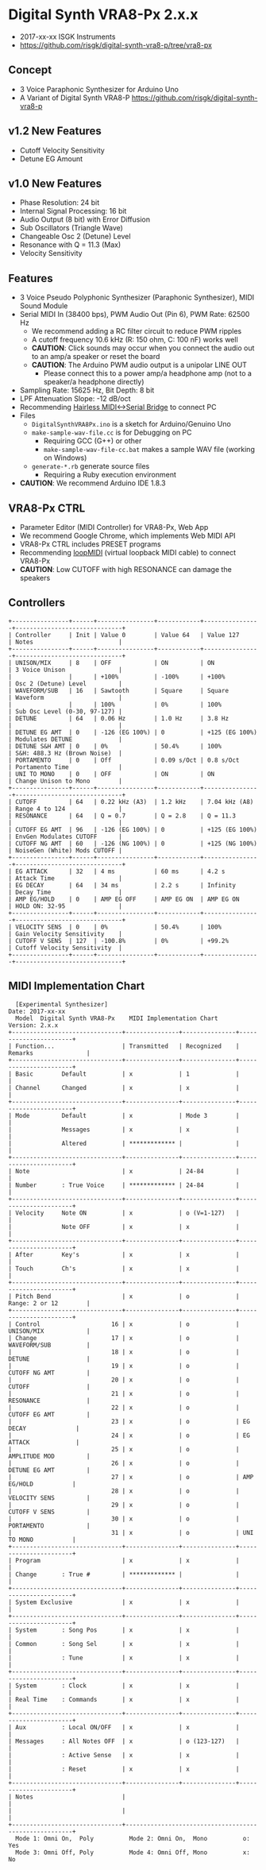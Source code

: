 # Digital Synth VRA8-Px 2.x.x

- 2017-xx-xx ISGK Instruments
- <https://github.com/risgk/digital-synth-vra8-p/tree/vra8-px>

## Concept

- 3 Voice Paraphonic Synthesizer for Arduino Uno
- A Variant of Digital Synth VRA8-P <https://github.com/risgk/digital-synth-vra8-p>

## v1.2 New Features

- Cutoff Velocity Sensitivity
- Detune EG Amount

## v1.0 New Features

- Phase Resolution: 24 bit
- Internal Signal Processing: 16 bit
- Audio Output (8 bit) with Error Diffusion
- Sub Oscillators (Triangle Wave)
- Changeable Osc 2 (Detune) Level
- Resonance with Q = 11.3 (Max)
- Velocity Sensitivity

## Features

- 3 Voice Pseudo Polyphonic Synthesizer (Paraphonic Synthesizer), MIDI Sound Module
- Serial MIDI In (38400 bps), PWM Audio Out (Pin 6), PWM Rate: 62500 Hz
    - We recommend adding a RC filter circuit to reduce PWM ripples
    - A cutoff frequency 10.6 kHz (R: 150 ohm, C: 100 nF) works well
    - **CAUTION**: Click sounds may occur when you connect the audio out to an amp/a speaker or reset the board
    - **CAUTION**: The Arduino PWM audio output is a unipolar LINE OUT
        - Please connect this to a power amp/a headphone amp (not to a speaker/a headphone directly)
- Sampling Rate: 15625 Hz, Bit Depth: 8 bit
- LPF Attenuation Slope: -12 dB/oct
- Recommending [Hairless MIDI<->Serial Bridge](http://projectgus.github.io/hairless-midiserial/) to connect PC
- Files
    - `DigitalSynthVRA8Px.ino` is a sketch for Arduino/Genuino Uno
    - `make-sample-wav-file.cc` is for Debugging on PC
        - Requiring GCC (G++) or other
        - `make-sample-wav-file-cc.bat` makes a sample WAV file (working on Windows)
    - `generate-*.rb` generate source files
        - Requiring a Ruby execution environment
- **CAUTION**: We recommend Arduino IDE 1.8.3

## VRA8-Px CTRL

- Parameter Editor (MIDI Controller) for VRA8-Px, Web App
- We recommend Google Chrome, which implements Web MIDI API
- VRA8-Px CTRL includes PRESET programs
- Recommending [loopMIDI](http://www.tobias-erichsen.de/software/loopmidi.html) (virtual loopback MIDI cable) to connect VRA8-Px
- **CAUTION**: Low CUTOFF with high RESONANCE can damage the speakers

## Controllers

    +----------------+------+----------------+------------+----------------+------------------------------+
    | Controller     | Init | Value 0        | Value 64   | Value 127      | Notes                        |
    +----------------+------+----------------+------------+----------------+------------------------------+
    | UNISON/MIX     | 8    | OFF            | ON         | ON             | 3 Voice Unison               |
    |                |      | +100%          | -100%      | +100%          | Osc 2 (Detune) Level         |
    | WAVEFORM/SUB   | 16   | Sawtooth       | Square     | Square         | Waveform                     |
    |                |      | 100%           | 0%         | 100%           | Sub Osc Level (0-30, 97-127) |
    | DETUNE         | 64   | 0.06 Hz        | 1.0 Hz     | 3.8 Hz         |                              |
    | DETUNE EG AMT  | 0    | -126 (EG 100%) | 0          | +125 (EG 100%) | Modulates DETUNE             |
    | DETUNE S&H AMT | 0    | 0%             | 50.4%      | 100%           | S&H: 488.3 Hz (Brown Noise)  |
    | PORTAMENTO     | 0    | Off            | 0.09 s/Oct | 0.8 s/Oct      | Portamento Time              |
    | UNI TO MONO    | 0    | OFF            | ON         | ON             | Change Unison to Mono        |
    +----------------+------+----------------+------------+----------------+------------------------------+
    | CUTOFF         | 64   | 0.22 kHz (A3)  | 1.2 kHz    | 7.04 kHz (A8)  | Range 4 to 124               |
    | RESONANCE      | 64   | Q = 0.7        | Q = 2.8    | Q = 11.3       |                              |
    | CUTOFF EG AMT  | 96   | -126 (EG 100%) | 0          | +125 (EG 100%) | EnvGen Modulates CUTOFF      |
    | CUTOFF NG AMT  | 60   | -126 (NG 100%) | 0          | +125 (NG 100%) | NoiseGen (White) Mods CUTOFF |
    +----------------+------+----------------+------------+----------------+------------------------------+
    | EG ATTACK      | 32   | 4 ms           | 60 ms      | 4.2 s          | Attack Time                  |
    | EG DECAY       | 64   | 34 ms          | 2.2 s      | Infinity       | Decay Time                   |
    | AMP EG/HOLD    | 0    | AMP EG OFF     | AMP EG ON  | AMP EG ON      | HOLD ON: 32-95               |
    +----------------+------+----------------+------------+----------------+------------------------------+
    | VELOCITY SENS  | 0    | 0%             | 50.4%      | 100%           | Gain Velocity Sensitivity    |
    | CUTOFF V SENS  | 127  | -100.8%        | 0%         | +99.2%         | Cutoff Velocity Sensitivity  |
    +----------------+------+----------------+------------+----------------+------------------------------+

## MIDI Implementation Chart

      [Experimental Synthesizer]                                      Date: 2017-xx-xx       
      Model  Digital Synth VRA8-Px    MIDI Implementation Chart       Version: 2.x.x         
    +-------------------------------+---------------+---------------+-----------------------+
    | Function...                   | Transmitted   | Recognized    | Remarks               |
    +-------------------------------+---------------+---------------+-----------------------+
    | Basic        Default          | x             | 1             |                       |
    | Channel      Changed          | x             | x             |                       |
    +-------------------------------+---------------+---------------+-----------------------+
    | Mode         Default          | x             | Mode 3        |                       |
    |              Messages         | x             | x             |                       |
    |              Altered          | ************* |               |                       |
    +-------------------------------+---------------+---------------+-----------------------+
    | Note                          | x             | 24-84         |                       |
    | Number       : True Voice     | ************* | 24-84         |                       |
    +-------------------------------+---------------+---------------+-----------------------+
    | Velocity     Note ON          | x             | o (V=1-127)   |                       |
    |              Note OFF         | x             | x             |                       |
    +-------------------------------+---------------+---------------+-----------------------+
    | After        Key's            | x             | x             |                       |
    | Touch        Ch's             | x             | x             |                       |
    +-------------------------------+---------------+---------------+-----------------------+
    | Pitch Bend                    | x             | o             | Range: 2 or 12        |
    +-------------------------------+---------------+---------------+-----------------------+
    | Control                    16 | x             | o             | UNISON/MIX            |
    | Change                     17 | x             | o             | WAVEFORM/SUB          |
    |                            18 | x             | o             | DETUNE                |
    |                            19 | x             | o             | CUTOFF NG AMT         |
    |                            20 | x             | o             | CUTOFF                |
    |                            21 | x             | o             | RESONANCE             |
    |                            22 | x             | o             | CUTOFF EG AMT         |
    |                            23 | x             | o             | EG DECAY              |
    |                            24 | x             | o             | EG ATTACK             |
    |                            25 | x             | o             | AMPLITUDE MOD         |
    |                            26 | x             | o             | DETUNE EG AMT         |
    |                            27 | x             | o             | AMP EG/HOLD           |
    |                            28 | x             | o             | VELOCITY SENS         |
    |                            29 | x             | o             | CUTOFF V SENS         |
    |                            30 | x             | o             | PORTAMENTO            |
    |                            31 | x             | o             | UNI TO MONO           |
    +-------------------------------+---------------+---------------+-----------------------+
    | Program                       | x             | x             |                       |
    | Change       : True #         | ************* |               |                       |
    +-------------------------------+---------------+---------------+-----------------------+
    | System Exclusive              | x             | x             |                       |
    +-------------------------------+---------------+---------------+-----------------------+
    | System       : Song Pos       | x             | x             |                       |
    | Common       : Song Sel       | x             | x             |                       |
    |              : Tune           | x             | x             |                       |
    +-------------------------------+---------------+---------------+-----------------------+
    | System       : Clock          | x             | x             |                       |
    | Real Time    : Commands       | x             | x             |                       |
    +-------------------------------+---------------+---------------+-----------------------+
    | Aux          : Local ON/OFF   | x             | x             |                       |
    | Messages     : All Notes OFF  | x             | o (123-127)   |                       |
    |              : Active Sense   | x             | x             |                       |
    |              : Reset          | x             | x             |                       |
    +-------------------------------+---------------+---------------+-----------------------+
    | Notes                         |                                                       |
    |                               |                                                       |
    +-------------------------------+-------------------------------------------------------+
      Mode 1: Omni On,  Poly          Mode 2: Omni On,  Mono          o: Yes                 
      Mode 3: Omni Off, Poly          Mode 4: Omni Off, Mono          x: No                  
